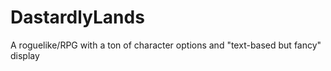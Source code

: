 # DastardlyLands
A roguelike/RPG with a ton of character options and "text-based but fancy" display
